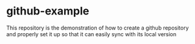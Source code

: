 # github-example
This repository is the demonstration of how to create a github repository and properly set it up so that it can easily sync with its local version
